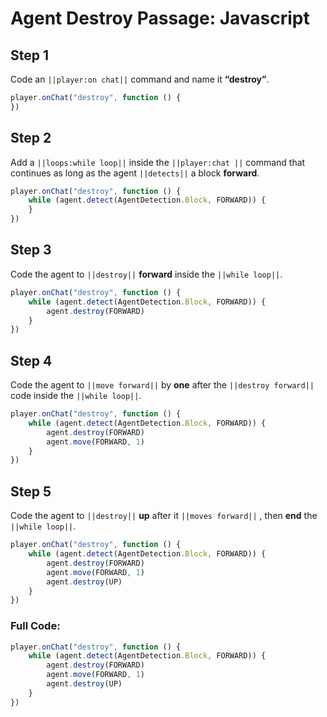 ﻿
# Agent Destroy Passage: Javascript


## Step 1
Code an ``||player:on chat||`` command and name it **“destroy”**.

```javascript
player.onChat("destroy", function () {
})
```

## Step 2
Add a ``||loops:while loop||`` inside the ``||player:chat ||``  command that continues as long as the agent ``||detects||`` a block **forward**. 

```javascript
player.onChat("destroy", function () {
    while (agent.detect(AgentDetection.Block, FORWARD)) {  	
    }
})
```

## Step 3
Code the agent to ``||destroy||`` **forward** inside the ``||while loop||``.

```javascript
player.onChat("destroy", function () {
    while (agent.detect(AgentDetection.Block, FORWARD)) {
        agent.destroy(FORWARD)
    }
})
```

## Step 4

Code the agent to ``||move forward||`` by **one** after the ``||destroy forward||`` code inside the ``||while loop||``.

```javascript
player.onChat("destroy", function () {
    while (agent.detect(AgentDetection.Block, FORWARD)) {
        agent.destroy(FORWARD)
        agent.move(FORWARD, 1)
    }
})
```

## Step 5

Code the agent to ``||destroy||`` **up** after it ``||moves forward||`` , then **end** the ``||while loop||``.

```javascript
player.onChat("destroy", function () {
    while (agent.detect(AgentDetection.Block, FORWARD)) {
        agent.destroy(FORWARD)
        agent.move(FORWARD, 1)
        agent.destroy(UP)
    }
})
```

### Full Code: 

```javascript
player.onChat("destroy", function () {
    while (agent.detect(AgentDetection.Block, FORWARD)) {
        agent.destroy(FORWARD)
        agent.move(FORWARD, 1)
        agent.destroy(UP)
    }
})
```

